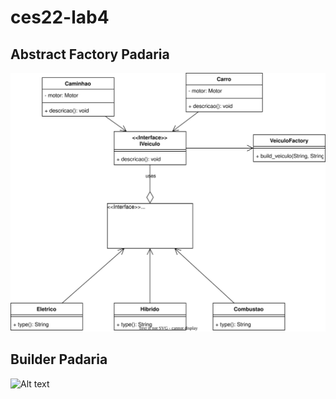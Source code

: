 # ces22-lab4

## Abstract Factory Padaria
![Alt text](./BridgeFactory.drawio.svg)
<!-- <img src="./padaria-factory.drawio.svg"> -->

## Builder Padaria
![Alt text](./padaria-builder.drawio.svg)
<!-- <img src="./padaria-builder.drawio.svg">
 -->
